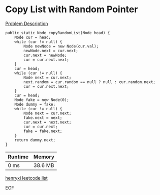 # Copy List with Random Pointer
[Problem Description](https://leetcode.com/problems/copy-list-with-random-pointer/)

```
public static Node copyRandomList(Node head) {
    Node cur = head;
    while (cur != null) {
        Node newNode = new Node(cur.val);
        newNode.next = cur.next;
        cur.next = newNode;
        cur = cur.next.next;
    }
    cur = head;
    while (cur != null) {
        Node next = cur.next;
        next.random = cur.random == null ? null : cur.random.next;
        cur = cur.next.next;
    }
    cur = head;
    Node fake = new Node(0);
    Node dummy = fake;
    while (cur != null) {
        Node next = cur.next;
        fake.next = next;
        cur.next = next.next;
        cur = cur.next;
        fake = fake.next;
    }
    return dummy.next;
}
```

| Runtime       | Memory     | 
| :------------- | :---------- |
| 0 ms | 38.6 MB	   |


[henryxi leetcode list](http://www.henryxi.com/leetcode)

EOF